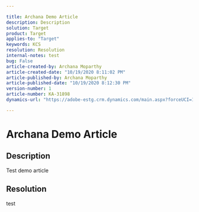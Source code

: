 ```yaml
---

title: Archana Demo Article  
description: Description  
solution: Target  
product: Target  
applies-to: "Target"  
keywords: KCS  
resolution: Resolution  
internal-notes: test  
bug: False  
article-created-by: Archana Moparthy  
article-created-date: "10/19/2020 8:11:02 PM"  
article-published-by: Archana Moparthy  
article-published-date: "10/19/2020 8:12:30 PM"  
version-number: 1  
article-number: KA-31898  
dynamics-url: "https://adobe-estg.crm.dynamics.com/main.aspx?forceUCI=1&pagetype=entityrecord&etn=knowledgearticle&id=cab22931-4712-eb11-a813-000d3a35ed4e"

---
```


# Archana Demo Article

## Description

Test demo article

## Resolution

test
